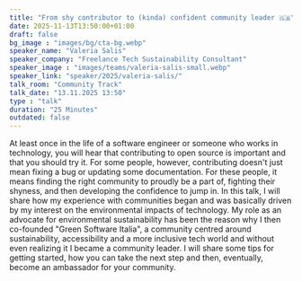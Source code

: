 ```yaml
---
title: "From shy contributor to (kinda) confident community leader 🇬🇧"
date: 2025-11-13T13:50:00+01:00
draft: false
bg_image : "images/bg/cta-bg.webp"
speaker_name: "Valeria Salis"
speaker_company: "Freelance Tech Sustainability Consultant"
speaker_image : "images/teams/valeria-salis-small.webp"
speaker_link: "speaker/2025/valeria-salis/"
talk_room: "Community Track"
talk_date: "13.11.2025 13:50"
type : "talk"
duration: "25 Minutes"
outdated: false
---
```


At least once in the life of a software engineer or someone who works in technology, you will hear that contributing to open source is important and that you should try it. For some people, however, contributing doesn't just mean fixing a bug or updating some documentation. For these people, it means finding the right community to proudly be a part of, fighting their shyness, and then developing the confidence to jump in. In this talk, I will share how my experience with communities began and was basically driven by my interest on the environmental impacts of technology. My role as an advocate for environmental sustainability has been the reason why I then co-founded "Green Software Italia", a community centred around sustainability, accessibility and a more inclusive tech world and without even realizing it I became a community leader.
I will share some tips for getting started, how you can take the next step and then, eventually, become an ambassador for your community.

